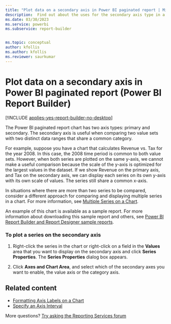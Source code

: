 ```yaml
---
title: "Plot data on a secondary axis in Power BI paginated report | Microsoft Docs"
description:  Find out about the uses for the secondary axis type in a Power BI paginated report for comparing two distinct data ranges in Power BI Report Builder. 
ms.date: 03/30/2023
ms.service: powerbi
ms.subservice: report-builder


ms.topic: conceptual
author: kfollis
ms.author: kfollis
ms.reviewer: saurkumar
---
```


# Plot data on a secondary axis in Power BI paginated report (Power BI Report Builder)

[!INCLUDE [applies-yes-report-builder-no-desktop](../../../includes/applies-yes-report-builder-no-desktop.md)]

The Power BI paginated report chart has two axis types: primary and secondary. The secondary axis is useful when comparing two value sets with two distinct data ranges that share a common category.  
  
 For example, suppose you have a chart that calculates Revenue vs. Tax for the year 2008. In this case, the 2008 time period is common to both value sets. However, when both series are plotted on the same y-axis, we cannot make a useful comparison because the scale of the y-axis is optimized for the largest values in the dataset. If we show Revenue on the primary axis, and Tax on the secondary axis, we can display each series on its own y-axis with its own scale of values. The series still share a common x-axis.  
  
 In situations where there are more than two series to be compared, consider a different approach for comparing and displaying multiple series in a chart. For more information, see [Multiple Series on a Chart](/sql/reporting-services/report-design/multiple-series-on-a-chart-report-builder-and-ssrs).  
  
 An example of this chart is available as a sample report. For more information about downloading this sample report and others, see [Power BI Report Builder and Report Designer sample reports](https://go.microsoft.com/fwlink/?LinkId=198283).  
  

  
### To plot a series on the secondary axis  
  
1.  Right-click the series in the chart or right-click on a field in the **Values** area that you want to display on the secondary axis and click **Series Properties**. The **Series Properties** dialog box appears.  
  
2.  Click **Axes and Chart Area**, and select which of the secondary axes you want to enable, the value axis or the category axis.  

## Related content

- [Formatting Axis Labels on a Chart](/sql/reporting-services/report-design/formatting-axis-labels-on-a-chart-report-builder-and-ssrs)   
- [Specify an Axis Interval](specify-axis-interval-report-builder.md)  

More questions? [Try asking the Reporting Services forum](https://go.microsoft.com/fwlink/?LinkId=620231)
